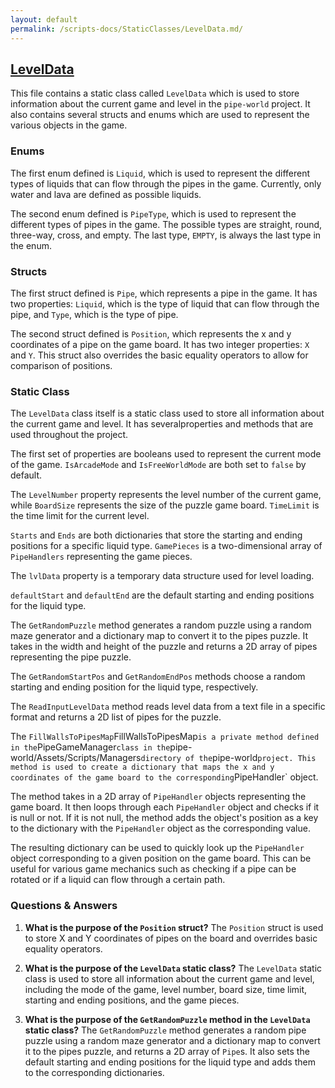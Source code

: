 ```yaml
---
layout: default
permalink: /scripts-docs/StaticClasses/LevelData.md/
---
```


## [LevelData](https://github.com/corovcam/pipe-world/blob/main/Assets/Scripts/StaticClasses/LevelData.cs)

This file contains a static class called `LevelData` which is used to store information about the current game and level in the `pipe-world` project. It also contains several structs and enums which are used to represent the various objects in the game.

### Enums

The first enum defined is `Liquid`, which is used to represent the different types of liquids that can flow through the pipes in the game. Currently, only water and lava are defined as possible liquids.

The second enum defined is `PipeType`, which is used to represent the different types of pipes in the game. The possible types are straight, round, three-way, cross, and empty. The last type, `EMPTY`, is always the last type in the enum.

### Structs

The first struct defined is `Pipe`, which represents a pipe in the game. It has two properties: `Liquid`, which is the type of liquid that can flow through the pipe, and `Type`, which is the type of pipe.

The second struct defined is `Position`, which represents the x and y coordinates of a pipe on the game board. It has two integer properties: `X` and `Y`. This struct also overrides the basic equality operators to allow for comparison of positions.

### Static Class

The `LevelData` class itself is a static class used to store all information about the current game and level. It has severalproperties and methods that are used throughout the project.

The first set of properties are booleans used to represent the current mode of the game. `IsArcadeMode` and `IsFreeWorldMode` are both set to `false` by default. 

The `LevelNumber` property represents the level number of the current game, while `BoardSize` represents the size of the puzzle game board. `TimeLimit` is the time limit for the current level.

`Starts` and `Ends` are both dictionaries that store the starting and ending positions for a specific liquid type. `GamePieces` is a two-dimensional array of `PipeHandlers` representing the game pieces. 

The `lvlData` property is a temporary data structure used for level loading.

`defaultStart` and `defaultEnd` are the default starting and ending positions for the liquid type. 

The `GetRandomPuzzle` method generates a random puzzle using a random maze generator and a dictionary map to convert it to the pipes puzzle. It takes in the width and height of the puzzle and returns a 2D array of pipes representing the pipe puzzle.

The `GetRandomStartPos` and `GetRandomEndPos` methods choose a random starting and ending position for the liquid type, respectively.

The `ReadInputLevelData` method reads level data from a text file in a specific format and returns a 2D list of pipes for the puzzle.

The `FillWallsToPipesMap`FillWallsToPipesMap` is a private method defined in the `PipeGameManager` class in the `pipe-world/Assets/Scripts/Managers` directory of the `pipe-world` project. This method is used to create a dictionary that maps the x and y coordinates of the game board to the corresponding `PipeHandler` object.

The method takes in a 2D array of `PipeHandler` objects representing the game board. It then loops through each `PipeHandler` object and checks if it is null or not. If it is not null, the method adds the object's position as a key to the dictionary with the `PipeHandler` object as the corresponding value.

The resulting dictionary can be used to quickly look up the `PipeHandler` object corresponding to a given position on the game board. This can be useful for various game mechanics such as checking if a pipe can be rotated or if a liquid can flow through a certain path.

### Questions & Answers

1. **What is the purpose of the `Position` struct?**
    The `Position` struct is used to store X and Y coordinates of pipes on the board and overrides basic equality operators.

1. **What is the purpose of the `LevelData` static class?**
    The `LevelData` static class is used to store all information about the current game and level, including the mode of the game, level number, board size, time limit, starting and ending positions, and the game pieces.

1. **What is the purpose of the `GetRandomPuzzle` method in the `LevelData` static class?**
    The `GetRandomPuzzle` method generates a random pipe puzzle using a random maze generator and a dictionary map to convert it to the pipes puzzle, and returns a 2D array of `Pipe`s. It also sets the default starting and ending positions for the liquid type and adds them to the corresponding dictionaries.
